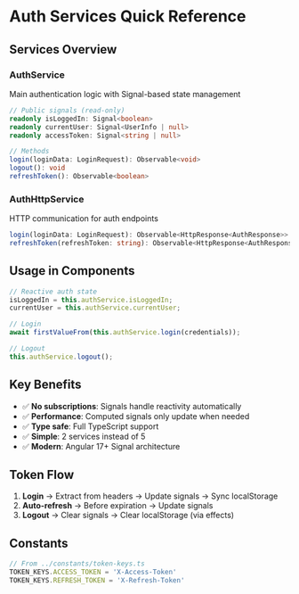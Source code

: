 # Auth Services Quick Reference

## Services Overview

### AuthService

Main authentication logic with Signal-based state management

```typescript
// Public signals (read-only)
readonly isLoggedIn: Signal<boolean>
readonly currentUser: Signal<UserInfo | null>  
readonly accessToken: Signal<string | null>

// Methods
login(loginData: LoginRequest): Observable<void>
logout(): void
refreshToken(): Observable<boolean>
```

### AuthHttpService

HTTP communication for auth endpoints

```typescript
login(loginData: LoginRequest): Observable<HttpResponse<AuthResponse>>
refreshToken(refreshToken: string): Observable<HttpResponse<AuthResponse>>
```

## Usage in Components

```typescript
// Reactive auth state
isLoggedIn = this.authService.isLoggedIn;
currentUser = this.authService.currentUser;

// Login
await firstValueFrom(this.authService.login(credentials));

// Logout
this.authService.logout();
```

## Key Benefits

- ✅ **No subscriptions**: Signals handle reactivity automatically
- ✅ **Performance**: Computed signals only update when needed
- ✅ **Type safe**: Full TypeScript support
- ✅ **Simple**: 2 services instead of 5
- ✅ **Modern**: Angular 17+ Signal architecture

## Token Flow

1. **Login** → Extract from headers → Update signals → Sync localStorage
2. **Auto-refresh** → Before expiration → Update signals  
3. **Logout** → Clear signals → Clear localStorage (via effects)

## Constants

```typescript
// From ../constants/token-keys.ts
TOKEN_KEYS.ACCESS_TOKEN = 'X-Access-Token'
TOKEN_KEYS.REFRESH_TOKEN = 'X-Refresh-Token'
```
